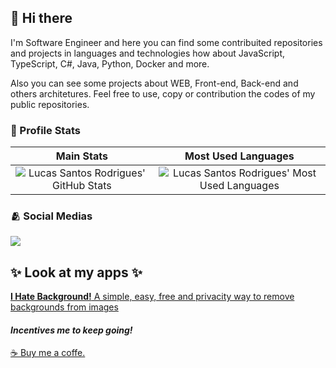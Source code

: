 ## 👋 Hi there


I'm Software Engineer and here you can find some contribuited repositories and projects in languages and technologies how about JavaScript, TypeScript, C#, Java, Python, Docker and more.

Also you can see some projects about WEB, Front-end, Back-end and others architetures. Feel free to use, copy or contribution the codes of my public repositories.

### 📖 Profile Stats

Main Stats             |  Most Used Languages
:-------------------------:|:-------------------------:
![Lucas Santos Rodrigues' GitHub Stats](https://github-readme-stats.vercel.app/api?username=lusrodri&show_icons=true&count_private=true&hide=stars) | ![Lucas Santos Rodrigues' Most Used Languages](https://github-readme-stats.vercel.app/api/top-langs/?username=lusrodri&layout=compact)

### 🫂 Social Medias

[![](https://img.shields.io/badge/-LinkedIn-%230077B5?style=for-the-badge&logo=linkedin&logoColor=white)](https://www.linkedin.com/in/lucas-santos-rodrigues/)

## ✨ Look at my apps ✨

[**I Hate Background!** A simple, easy, free and privacity way to remove backgrounds from images](https://ihatebackground.com)

#### _Incentives me to keep going!_

[☕ Buy me a coffe.](https://buymeacoffee.com/lusrodri)

